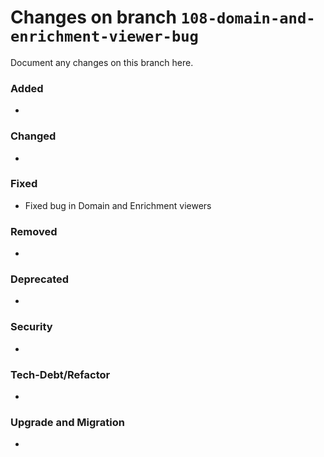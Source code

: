 # Changes on branch `108-domain-and-enrichment-viewer-bug`
Document any changes on this branch here.
### Added
- 

### Changed
- 

### Fixed
- Fixed bug in Domain and Enrichment viewers

### Removed
- 

### Deprecated
- 

### Security
- 

### Tech-Debt/Refactor
- 

### Upgrade and Migration
- 
